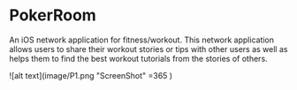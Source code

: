 # PokerRoom
An iOS network application for fitness/workout. This network application allows users to share 
their workout stories or tips with other users as well as helps them to find the best workout 
tutorials from the stories of others.

![alt text](image/P1.png "ScreenShot" =365 )
